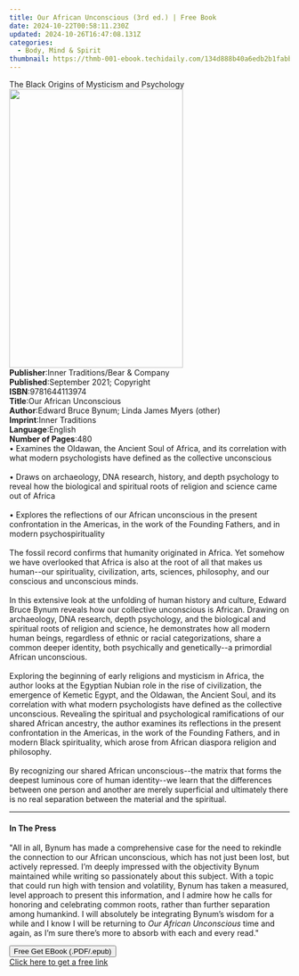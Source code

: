 ```yaml
---
title: Our African Unconscious (3rd ed.) | Free Book
date: 2024-10-22T00:58:11.230Z
updated: 2024-10-26T16:47:08.131Z
categories:
  - Body, Mind & Spirit
thumbnail: https://thmb-001-ebook.techidaily.com/134d888b40a6edb2b1fabbe68b2a456e475cc65b91ca65c7f6095c37a7b7728d.jpg
---
```

<main id="book-container">
  <div class="flex flex-col">
    <div class="book-brief flex-1 py-6 px-4 sm:p-6 md:py-10 md:px-8">
      <!-- brief-->
      <div class="book-brief-main">
        The Black Origins of Mysticism and Psychology
      </div>
    </div>
    <div
      class="book-meta-info flex-1 grid gap-4 col-start-1 col-end-3 row-start-1 sm:mb-6 sm:grid-cols-4 lg:gap-6 lg:col-start-2 lg:row-end-6 lg:row-span-6 lg:mb-0"
    >
      <div
        class="book-meta-info-left place-content-center mt-4 p-4 text-sm leading-6 col-start-2 col-span-2 dark:text-slate-400"
      >
        <img
          class="w-full h-500 object-cover rounded-lg sm:h-255 sm:col-span-2 lg:col-span-full"
          src="https://img-001-ebook.techidaily.com/8903c6a10bd67c847e73a030c3a46ab8b77900bc223b8cadc14f87533e839eb7.jpg"
          alt=""
          width="312"
          height="500"
        />
      </div>
      <div
        class="book-meta-info-right mt-2 col-start-1 row-start-2 col-span-3 self-center"
      >
        <!-- meta data  -->
        <div class="flex flex-col px-4 md:px-8">
          <div class="flex-1">
            <strong>Publisher</strong>:<span class="px-2"
              >Inner Traditions/Bear &amp; Company</span
            >
          </div>
          <div class="flex-1">
            <strong>Published</strong>:<span class="px-2"
              >September 2021; Copyright</span
            >
          </div>
          <div class="flex-1">
            <strong>ISBN</strong>:<span class="px-2">9781644113974</span>
          </div>
          <div class="flex-1">
            <strong>Title</strong>:<span class="px-2"
              >Our African Unconscious</span
            >
          </div>
          <div class="flex-1">
            <strong>Author</strong>:<span class="px-2"
              >Edward Bruce Bynum; Linda James Myers (other)</span
            >
          </div>
          <div class="flex-1">
            <strong>Imprint</strong>:<span class="px-2">Inner Traditions</span>
          </div>
          <div class="flex-1">
            <strong>Language</strong>:<span class="px-2">English</span>
          </div>
          <div class="flex-1">
            <strong>Number of Pages</strong>:<span class="px-2">480</span>
          </div>
        </div>
      </div>
    </div>
    <div class="book-description flex-1 py-6 px-4 sm:p-6 md:py-10 md:px-8">
      <div class="book-description-main">
        <div accordion-content="" id="description">
          • Examines the Oldawan, the Ancient Soul of Africa, and its
          correlation with what modern psychologists have defined as the
          collective unconscious <br /><br />• Draws on archaeology, DNA
          research, history, and depth psychology to reveal how the biological
          and spiritual roots of religion and science came out of Africa
          <br /><br />• Explores the reflections of our African unconscious in
          the present confrontation in the Americas, in the work of the Founding
          Fathers, and in modern psychospirituality <br /><br />The fossil
          record confirms that humanity originated in Africa. Yet somehow we
          have overlooked that Africa is also at the root of all that makes us
          human--our spirituality, civilization, arts, sciences, philosophy, and
          our conscious and unconscious minds. <br /><br />
          In this extensive look at the unfolding of human history and culture,
          Edward Bruce Bynum reveals how our collective unconscious is African.
          Drawing on archaeology, DNA research, depth psychology, and the
          biological and spiritual roots of religion and science, he
          demonstrates how all modern human beings, regardless of ethnic or
          racial categorizations, share a common deeper identity, both
          psychically and genetically--a primordial African unconscious.
          <br /><br />
          Exploring the beginning of early religions and mysticism in Africa,
          the author looks at the Egyptian Nubian role in the rise of
          civilization, the emergence of Kemetic Egypt, and the Oldawan, the
          Ancient Soul, and its correlation with what modern psychologists have
          defined as the collective unconscious. Revealing the spiritual and
          psychological ramifications of our shared African ancestry, the author
          examines its reflections in the present confrontation in the Americas,
          in the work of the Founding Fathers, and in modern Black spirituality,
          which arose from African diaspora religion and philosophy.
          <br /><br />
          By recognizing our shared African unconscious--the matrix that forms
          the deepest luminous core of human identity--we learn that the
          differences between one person and another are merely superficial and
          ultimately there is no real separation between the material and the
          spiritual.
        </div>
        <div class="accordion-fader"></div>
      </div>
    </div>
    <div class="book-excerpts flex-1 py-6 px-4 sm:p-6 md:py-10 md:px-8">
      <!-- excerpts-->
      <div class="book-excerpts-main">
        <hr />
        <h4 class="placeholder placeholder-heading">
          <span>In The Press</span>
        </h4>
        <p>
          "All in all, Bynum has made a comprehensive case for the need to
          rekindle the connection to our African unconscious, which has not just
          been lost, but actively repressed. I’m deeply impressed with the
          objectivity Bynum maintained while writing so passionately about this
          subject. With a topic that could run high with tension and volatility,
          Bynum has taken a measured, level approach to present this
          information, and I admire how he calls for honoring and celebrating
          common roots, rather than further separation among humankind. I will
          absolutely be integrating Bynum’s wisdom for a while and I know I will
          be returning to <i>Our African Unconscious</i> time and again, as I’m
          sure there’s more to absorb with each and every read."
        </p>
      </div>
    </div>
    <div
      class="book-about-author flex-1 py-6 px-4 sm:p-6 md:py-10 md:px-8"
    ></div>
    <div class="book-free-get flex-1 py-6 px-4 sm:p-6 md:py-10 md:px-8">
      <button
        id="btn-free-get"
        class="bg-blue-500 hover:bg-blue-700 text-white font-bold py-2 px-4 rounded"
      >
        Free Get EBook (.PDF/.epub)
      </button>
      <div id="countdown-display" class="px-2 text-lg mt-2"></div>
      <a
        id="free-link"
        class="hidden bg-blue-500 hover:bg-blue-700 text-white font-bold py-2 px-4 rounded"
        href="https://www.ebooks.com/en-us/book/210232469/our-african-unconscious/edward-bruce-bynum/"
        target="_blank"
        >Click here to get a free link</a
      >
    </div>
    <script>
      let countdownTime = 0;
      let countdownInterval = null;
      document
        .getElementById('btn-free-get')
        .addEventListener('click', startCountdown);
      function startCountdown() {
        countdownTime = new Date().getTime() + 60000 * 3;
        countdownInterval = setInterval(updateCountdown, 1000);
        document.getElementById('btn-free-get').disabled = true;
        document
          .getElementById('btn-free-get')
          .classList.add('bg-gray-500', 'cursor-not-allowed');
      }
      function updateCountdown() {
        let currentTime = new Date().getTime();
        let timeLeft = countdownTime - currentTime;
        let secondsLeft = Math.floor(timeLeft / 1000);
        document.getElementById('countdown-display').innerHTML =
          `Remaining time: ${secondsLeft} seconds.`;
        if (secondsLeft <= 0) {
          clearInterval(countdownInterval);
          document.getElementById('btn-free-get').classList.add('hidden');
          document.getElementById('free-link').classList.remove('hidden');
          document.getElementById('countdown-display').innerHTML = '';
        }
      }
    </script>
  </div>
</main>

<ins class="adsbygoogle"
      style="display:block"
      data-ad-client="ca-pub-7571918770474297"
      data-ad-slot="8358498916"
      data-ad-format="auto"
      data-full-width-responsive="true"></ins>
    